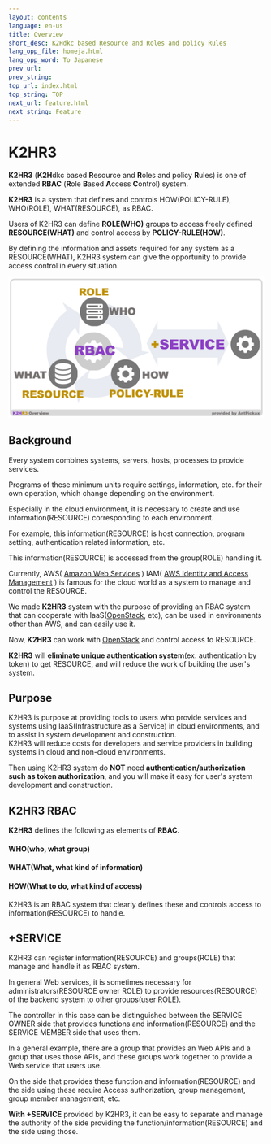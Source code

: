 ```yaml
---
layout: contents
language: en-us
title: Overview
short_desc: K2Hdkc based Resource and Roles and policy Rules
lang_opp_file: homeja.html
lang_opp_word: To Japanese
prev_url: 
prev_string: 
top_url: index.html
top_string: TOP
next_url: feature.html
next_string: Feature
---
```


# K2HR3
**K2HR3** (**K2H**dkc based **R**esource and **R**oles and policy **R**ules) is one of extended **RBAC** (**R**ole **B**ased **A**ccess **C**ontrol) system.  

**K2HR3** is a system that defines and controls HOW(POLICY-RULE), WHO(ROLE), WHAT(RESOURCE), as RBAC.  

Users of K2HR3 can define **ROLE(WHO)** groups to access freely defined **RESOURCE(WHAT)** and control access by **POLICY-RULE(HOW)**.  

By defining the information and assets required for any system as a RESOURCE(WHAT), K2HR3 system can give the opportunity to provide access control in every situation.  

![K2HR3 Overview(abstract)](images/overview_abstract.png)

## Background
Every system combines systems, servers, hosts, processes to provide services.  

Programs of these minimum units require settings, information, etc. for their own operation, which change depending on the environment.  

Especially in the cloud environment, it is necessary to create and use information(RESOURCE) corresponding to each environment.  

For example, this information(RESOURCE) is host connection, program setting, authentication related information, etc.  

This information(RESOURCE) is accessed from the group(ROLE) handling it.  

Currently, AWS( [Amazon Web Services](https://aws.amazon.com/) ) IAM( [AWS Identity and Access Management](https://docs.aws.amazon.com/IAM/latest/UserGuide/introduction.html) ) is famous for the cloud world as a system to manage and control the RESOURCE.  

We made **K2HR3** system with the purpose of providing an RBAC system that can cooperate with IaaS([OpenStack](https://www.openstack.org/), etc), can be used in environments other than AWS, and can easily use it.  

Now, **K2HR3** can work with [OpenStack](https://www.openstack.org/) and control access to RESOURCE.

**K2HR3** will **eliminate unique authentication system**(ex. authentication by token) to get RESOURCE, and will reduce the work of building the user's system.  

## Purpose
K2HR3 is purpose at providing tools to users who provide services and systems using IaaS(Infrastructure as a Service) in cloud environments, and to assist in system development and construction.  
K2HR3 will reduce costs for developers and service providers in building systems in cloud and non-cloud environments.  

Then using K2HR3 system do **NOT** need **authentication/authorization such as token authorization**, and you will make it easy for user's system development and construction.  

## K2HR3 RBAC
**K2HR3** defines the following as elements of **RBAC**.
#### **WHO**(who, what group)
#### **WHAT**(What, what kind of information)
#### **HOW**(What to do, what kind of access)

K2HR3 is an RBAC system that clearly defines these and controls access to information(RESOURCE) to handle.

## +SERVICE
K2HR3 can register information(RESOURCE) and groups(ROLE) that manage and handle it as RBAC system.  

In general Web services, it is sometimes necessary for administrators(RESOURCE owner ROLE) to provide resources(RESOURCE) of the backend system to other groups(user ROLE).  

The controller in this case can be distinguished between the SERVICE OWNER side that provides functions and information(RESOURCE) and the SERVICE MEMBER side that uses them.  

In a general example, there are a group that provides an Web APIs and a group that uses those APIs, and these groups work together to provide a Web service that users use.  

On the side that provides these function and information(RESOURCE) and the side using these require Access authorization, group management, group member management, etc.  

**With +SERVICE** provided by K2HR3, it can be easy to separate and manage the authority of the side providing the function/information(RESOURCE) and the side using those.  

